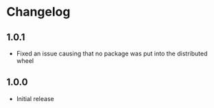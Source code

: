 # Changelog


## 1.0.1
* Fixed an issue causing that no package was put into the distributed wheel

## 1.0.0
* Initial release
